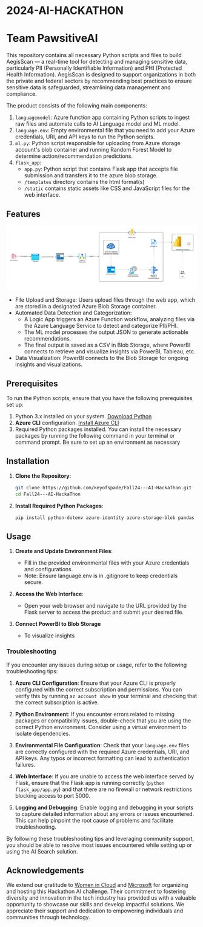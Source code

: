 # 2024-AI-HACKATHON
# Team PawsitiveAI

This repository contains all necessary Python scripts and files to build AegisScan — a real-time tool for detecting and managing sensitive data, particularly PII (Personally Identifiable Information) and PHI (Protected Health Information). AegisScan is designed to support organizations in both the private and federal sectors by recommending best practices to ensure sensitive data is safeguarded, streamlining data management and compliance.

The product consists of the following main components:

1. `languagemodel`: Azure function app containing Python scripts to ingest raw files and automate calls to AI Language model and ML model.
2. `language.env`: Empty environmental file that you need to add your Azure credentials, URI, and API keys to run the Python scripts.
3. `ml.py`: Python script responsible for uploading from Azure storage account's blob container and running Random Forest Model to determine action/recommendation predictions.
4. `flask_app`:
   * `app.py`: Python script that contains Flask app that accepts file submission and transfers it to the azure blob storage.
   * `/templates` directory contains the html format(s)
   * `/static` contains static assets like CSS and JavaScript files for the web interface.
## Features
![alt text](https://github.com/keyofspade/Fall24---AI-HackaThon/blob/main/architecture_diagram.png)
* File Upload and Storage: Users upload files through the web app, which are stored in a designated Azure Blob Storage container.
* Automated Data Detection and Categorization:
    * A Logic App triggers an Azure Function workflow, analyzing files via the Azure Language Service to detect and categorize PII/PHI.
    * The ML model processes the output JSON to generate actionable recommendations.
    * The final output is saved as a CSV in Blob Storage, where PowerBI connects to retrieve and visualize insights via PowerBI, Tableau, etc.
* Data Visualization: PowerBI connects to the Blob Storage for ongoing insights and visualizations.

## Prerequisites

To run the Python scripts, ensure that you have the following prerequisites set up:

1. Python 3.x installed on your system. [Download Python](https://www.python.org/downloads/)
2. **Azure CLI** configuration. [Install Azure CLI](https://learn.microsoft.com/en-us/cli/azure/install-azure-cli-macos)
3. Required Python packages installed. You can install the necessary packages by running the following command in your terminal or command prompt. Be sure to set up an environment as necessary

## Installation

1. **Clone the Repository**:
    ```bash
    git clone https://github.com/keyofspade/Fall24---AI-HackaThon.git
    cd Fall24---AI-HackaThon
    ```

2. **Install Required Python Packages**:
    ```bash
    pip install python-dotenv azure-identity azure-storage-blob pandas scikit-learn joblib
    ```

## Usage
  
1. **Create and Update Environment Files**:
   - Fill in the provided environmental files with your Azure credentials and configurations.
   - Note: Ensure language.env is in .gitignore to keep credentials secure.
     
2. **Access the Web Interface**:
   - Open your web browser and navigate to the URL provided by the Flask server to access the product and submit your desired file.
  
3. **Connect PowerBI to Blob Storage**
   - To visualize insights

### Troubleshooting

If you encounter any issues during setup or usage, refer to the following troubleshooting tips:

1. **Azure CLI Configuration**: Ensure that your Azure CLI is properly configured with the correct subscription and permissions. You can verify this by running `az account show` in your terminal and checking that the correct subscription is active.

2. **Python Environment**: If you encounter errors related to missing packages or compatibility issues, double-check that you are using the correct Python environment. Consider using a virtual environment to isolate dependencies.

3. **Environmental File Configuration**: Check that your `language.env` files are correctly configured with the required Azure credentials, URI, and API keys. Any typos or incorrect formatting can lead to authentication failures.

4. **Web Interface**: If you are unable to access the web interface served by Flask, ensure that the Flask app is running correctly (`python flask_app/app.py`) and that there are no firewall or network restrictions blocking access to port 5000.

5. **Logging and Debugging**: Enable logging and debugging in your scripts to capture detailed information about any errors or issues encountered. This can help pinpoint the root cause of problems and facilitate troubleshooting.

By following these troubleshooting tips and leveraging community support, you should be able to resolve most issues encountered while setting up or using the AI Search solution.
## Acknowledgements

We extend our gratitude to [Women in Cloud](https://www.womenincloud.com/) and [Microsoft](https://www.microsoft.com) for organizing and hosting this Hackathon AI challenge. Their commitment to fostering diversity and innovation in the tech industry has provided us with a valuable opportunity to showcase our skills and develop impactful solutions. We appreciate their support and dedication to empowering individuals and communities through technology.
